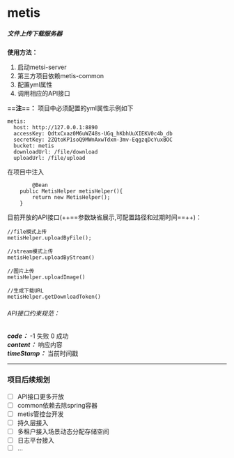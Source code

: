 # metis
##### 文件上传下载服务器
**使用方法：**

1. 启动metsi-server
2. 第三方项目依赖metis-common
3. 配置yml属性
4. 调用相应的API接口

**==注==：**
    项目中必须配置的yml属性示例如下

```
metis:
  host: http://127.0.0.1:8890
  accessKey: QdtxCxaz0M6uWZ48s-UGq_hKbhUuXIEKV0c4b_db
  secretKey: 2ZQtoKP1soQ9MWnAxwTdxm-3mv-EqgzqDcYuxBOC
  bucket: metis
  downloadUrl: /file/download
  uploadUrl: /file/upload
```

在项目中注入

```
    	@Bean
	public MetisHelper metisHelper(){
		return new MetisHelper();
	}
```

目前开放的API接口(++==参数缺省展示,可配置路径和过期时间==++)：


```
//file模式上传
metisHelper.uploadByFile();

//stream模式上传
metisHelper.uploadByStream()

//图片上传
metisHelper.uploadImage()

//生成下载URL
metisHelper.getDownloadToken()
```

###### API接口约束规范：
***code：*** -1 失败 0 成功  
***content：*** 响应内容  
***timeStamp：*** 当前时间戳


---

### 项目后续规划
- [ ] API接口更多开放
- [ ] common依赖去除spring容器
- [ ] metis管控台开发
- [ ] 持久层接入
- [ ] 多租户接入场景动态分配存储空间
- [ ] 日志平台接入
- [ ] ...

